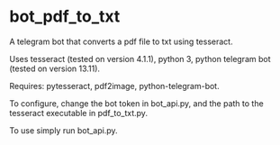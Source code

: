 # bot_pdf_to_txt
A telegram bot that converts a pdf file to txt using tesseract.

Uses tesseract (tested on version 4.1.1), python 3, python telegram bot (tested on version 13.11).

Requires: pytesseract, pdf2image, python-telegram-bot.

To configure, change the bot token in bot_api.py, and the path to the tesseract executable in pdf_to_txt.py.

To use simply run bot_api.py.
